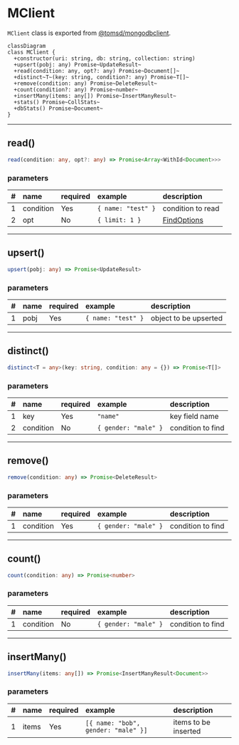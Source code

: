 # MClient

`MClient` class is exported from [@tomsd/mongodbclient](https://www.npmjs.com/package/@tomsd/mongodbclient).

``` mermaid
classDiagram
class MClient {
  +constructor(uri: string, db: string, collection: string)
  +upsert(pobj: any) Promise~UpdateResult~
  +read(condition: any, opt?: any) Promise~Document[]~
  +distinct~T~(key: string, condition?: any) Promise~T[]~
  +remove(condition: any) Promise~DeleteResult~
  +count(condition?: any) Promise~number~
  +insertMany(items: any[]) Promise~InsertManyResult~
  +stats() Promise~CollStats~
  +dbStats() Promise~Document~
}
```
***

## read()

``` typescript
read(condition: any, opt?: any) => Promise<Array<WithId<Document>>>
```
### parameters
|#|name|required|example|description|
|--:|:--|:--|:--|:--|
|1|condition|Yes|`{ name: "test" }`|condition to read|
|2|opt|No|`{ limit: 1 }`|[FindOptions](https://mongodb.github.io/node-mongodb-native/4.10/interfaces/FindOptions.html)|

***

## upsert()

``` typescript
upsert(pobj: any) => Promise<UpdateResult>
```

### parameters
|#|name|required|example|description|
|--:|:--|:--|:--|:--|
|1|pobj|Yes|`{ name: "test" }`|object to be upserted|

***

## distinct()

``` typescript
distinct<T = any>(key: string, condition: any = {}) => Promise<T[]>
```

### parameters
|#|name|required|example|description|
|--:|:--|:--|:--|:--|
|1|key|Yes|`"name"`|key field name|
|2|condition|No|`{ gender: "male" }`|condition to find|

***

## remove()

``` typescript
remove(condition: any) => Promise<DeleteResult>
```

### parameters
|#|name|required|example|description|
|--:|:--|:--|:--|:--|
|1|condition|Yes|`{ gender: "male" }`|condition to find|

***

## count()

``` typescript
count(condition: any) => Promise<number>
```

### parameters
|#|name|required|example|description|
|--:|:--|:--|:--|:--|
|1|condition|No|`{ gender: "male" }`|condition to find|

***

## insertMany()

``` typescript
insertMany(items: any[]) => Promise<InsertManyResult<Document>>
```

### parameters
|#|name|required|example|description|
|--:|:--|:--|:--|:--|
|1|items|Yes|`[{ name: "bob", gender: "male" }]`|items to be inserted|

